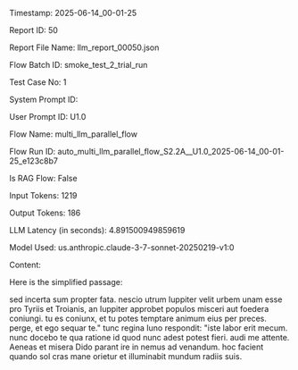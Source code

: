 Timestamp: 2025-06-14_00-01-25

Report ID: 50

Report File Name: llm_report_00050.json

Flow Batch ID: smoke_test_2_trial_run

Test Case No: 1

System Prompt ID: 

User Prompt ID: U1.0

Flow Name: multi_llm_parallel_flow

Flow Run ID: auto_multi_llm_parallel_flow_S2.2A__U1.0_2025-06-14_00-01-25_e123c8b7

Is RAG Flow: False

Input Tokens: 1219

Output Tokens: 186

LLM Latency (in seconds): 4.891500949859619

Model Used: us.anthropic.claude-3-7-sonnet-20250219-v1:0

Content:

Here is the simplified passage:

sed incerta sum propter fata. nescio utrum Iuppiter velit urbem unam esse pro Tyriis et Troianis, an Iuppiter approbet populos misceri aut foedera coniungi. tu es coniunx, et tu potes temptare animum eius per preces. perge, et ego sequar te." tunc regina Iuno respondit: "iste labor erit mecum. nunc docebo te qua ratione id quod nunc adest potest fieri. audi me attente. Aeneas et misera Dido parant ire in nemus ad venandum. hoc facient quando sol cras mane orietur et illuminabit mundum radiis suis.
